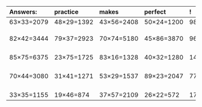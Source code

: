 | Answers: | practice | makes | perfect | ! |
| :--- | :--- | :--- | :--- | :--- |
| 63×33=2079 | 48×29=1392 | 43×56=2408 | 50×24=1200 | 98×24=2352 | 
|   |   |   |   |   | 
|   |   |   |   |   | 
|   |   |   |   |   | 
| 82×42=3444 | 79×37=2923 | 70×74=5180 | 45×86=3870 | 96×77=7392 | 
|   |   |   |   |   | 
|   |   |   |   |   | 
|   |   |   |   |   | 
|   |   |   |   |   | 
| 85×75=6375 | 23×75=1725 | 83×16=1328 | 40×32=1280 | 14×47=658 | 
|   |   |   |   |   | 
|   |   |   |   |   | 
|   |   |   |   |   | 
|   |   |   |   |   | 
| 70×44=3080 | 31×41=1271 | 53×29=1537 | 89×23=2047 | 77×17=1309 | 
|   |   |   |   |   | 
|   |   |   |   |   | 
|   |   |   |   |   | 
|   |   |   |   |   | 
| 33×35=1155 | 19×46=874 | 37×57=2109 | 26×22=572 | 17×53=901 | 
